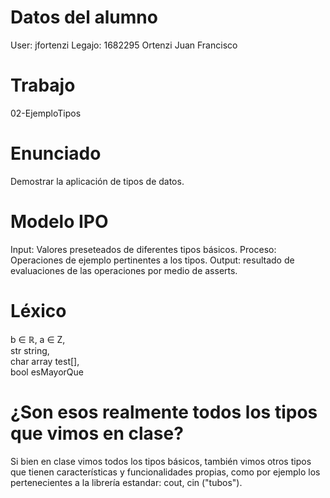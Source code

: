 # Datos del alumno
User: jfortenzi 
Legajo: 1682295
Ortenzi
Juan Francisco

# Trabajo
02-EjemploTipos

# Enunciado
Demostrar la aplicación de tipos de datos.

# Modelo IPO
Input: Valores preseteados de diferentes tipos básicos.
Proceso: Operaciones de ejemplo pertinentes a los tipos.
Output: resultado de evaluaciones de las operaciones por medio de asserts.

# Léxico
b ∈ ℝ, a ∈ Z,  
str string,  
char array test[],  
bool esMayorQue

# ¿Son esos realmente todos los tipos que vimos en clase?
Si bien en clase vimos todos los tipos básicos, también vimos otros tipos que tienen características y funcionalidades propias, como por ejemplo los pertenecientes a la librería estandar: cout, cin ("tubos").